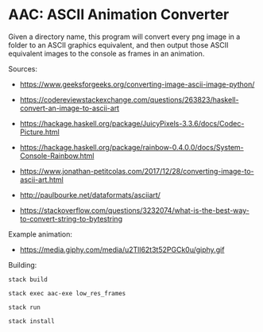 # AAC: ASCII Animation Converter

Given a directory name, this program will convert every png image in a folder to an ASCII graphics equivalent, and then output those ASCII equivalent images to the console as frames in an animation.

Sources:

- https://www.geeksforgeeks.org/converting-image-ascii-image-python/ 

- https://codereviewstackexchange.com/questions/263823/haskell-convert-an-image-to-ascii-art

- https://hackage.haskell.org/package/JuicyPixels-3.3.6/docs/Codec-Picture.html

- https://hackage.haskell.org/package/rainbow-0.4.0.0/docs/System-Console-Rainbow.html

- https://www.jonathan-petitcolas.com/2017/12/28/converting-image-to-ascii-art.html

- http://paulbourke.net/dataformats/asciiart/

- https://stackoverflow.com/questions/3232074/what-is-the-best-way-to-convert-string-to-bytestring

Example animation:

- https://media.giphy.com/media/u2Tll62t3t52PGCk0u/giphy.gif

  

Building:

    stack build
    
    stack exec aac-exe low_res_frames
    
    stack run
    
    stack install
